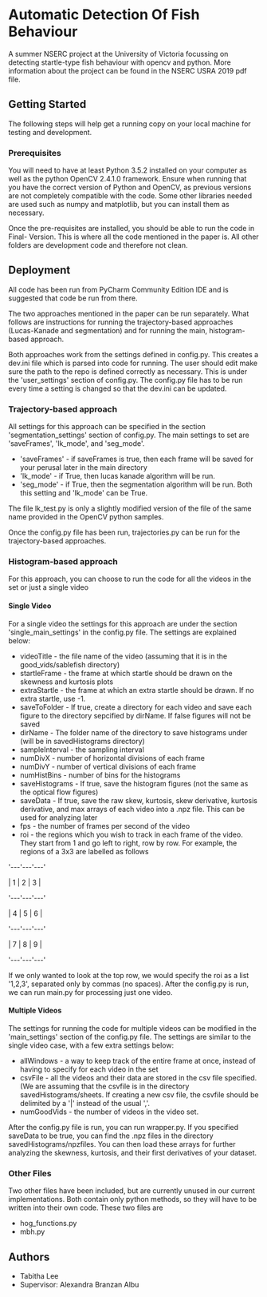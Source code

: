 # Automatic Detection Of Fish Behaviour

A summer NSERC project at the University of Victoria focussing on detecting startle-type fish behaviour with opencv and python. More information about the project can be found in the NSERC USRA 2019 pdf file.

## Getting Started
The following steps will help get a running copy on your local machine for testing and development.

### Prerequisites
You will need to have at least Python 3.5.2 installed on your computer as well as the python OpenCV 2.4.1.0 framework. Ensure when running that you have the correct version of Python and OpenCV, as previous versions are not completely compatible with the code. Some other libraries needed are used such as numpy and matplotlib, but you can install them as necessary.

Once the pre-requisites are installed, you should be able to run the code in Final- Version. This is where all the code mentioned in the paper is. All other folders are development code and therefore not clean.

## Deployment
All code has been run from PyCharm Community Edition IDE and is suggested that code be run from there.

The two approaches mentioned in the paper can be run separately. What follows are instructions for running the trajectory-based approaches (Lucas-Kanade and segmentation) and for running the main, histogram-based approach.

Both approaches work from the settings defined in config.py. This creates a dev.ini file which is parsed into code for running. The user should edit make sure the path to the repo is defined correctly as necessary. This is under the 'user_settings' section of config.py. The config.py file has to be run every time a setting is changed so that the dev.ini can be updated.

### Trajectory-based approach
All settings for this approach can be specified in the section 'segmentation_settings' section of config.py. The main settings to set are 'saveFrames', 'lk_mode', and 'seg_mode'.
* 'saveFrames' - if saveFrames is true, then each frame will be saved for your perusal later in the main directory
* 'lk_mode' - if True, then lucas kanade algorithm will be run.
* 'seg_mode' - if True, then the segmentation algorithm will be run. Both this setting and 'lk_mode' can be True.

The file lk_test.py is only a slightly modified version of the file of the same name provided in the OpenCV python samples.

Once the config.py file has been run, trajectories.py can be run for the trajectory-based approaches. 

### Histogram-based approach
For this approach, you can choose to run the code for all the videos in the set or just a single video

#### Single Video
For a single video the settings for this approach are under the section 'single_main_settings' in the config.py file. The settings are explained below:
* videoTitle - the file name of the video (assuming that it is in the good_vids/sablefish directory)
* startleFrame - the frame at which startle should be drawn on the skewness and kurtosis plots
* extraStartle - the frame at which an extra startle should be drawn. If no extra startle, use -1.
* saveToFolder - If true, create a directory for each video and save each figure to the directory sepcified by dirName. If false figures will not be saved
* dirName - The folder name of the directory to save histograms under (will be in savedHistograms directory)
* sampleInterval - the sampling interval
* numDivX - number of horizontal divisions of each frame
* numDivY - number of vertical divisions of each frame
* numHistBins - number of bins for the histograms
* saveHistograms - If true, save the histogram figures (not the same as the optical flow figures)
* saveData - If true, save the raw skew, kurtosis, skew derivative, kurtosis derivative, and max arrays of each video into a .npz file. This can be used for analyzing later
* fps - the number of frames per second of the video
* roi - the regions which you wish to track in each frame of the video. They start from 1 and go left to right, row by row. For example, the regions of a 3x3 are labelled as follows

'---'---'---'

| 1 | 2 | 3 |

'---'---'---'

| 4 | 5 | 6 |

'---'---'---'

| 7 | 8 | 9 |

'---'---'---'

If we only wanted to look at the top row, we would specify the roi as a list '1,2,3', separated only by commas (no spaces). 
After the config.py is run, we can run main.py for processing just one video.

#### Multiple Videos
The settings for running the code for multiple videos can be modified in the 'main_settings' section of the config.py file. The settings are similar to the single video case, with a few extra settings below:
* allWindows - a way to keep track of the entire frame at once, instead of having to specify for each video in the set
* csvFile - all the videos and their data are stored in the csv file specified. (We are assuming that the csvfile is in the directory savedHistograms/sheets. If creating a new csv file, the csvfile should be delimited by a '|' instead of the usual ','.
* numGoodVids - the number of videos in the video set.

After the config.py file is run, you can run wrapper.py. If you specified saveData to be true, you can find the .npz files in the directory savedHistograms/npzfiles. You can then load these arrays for further analyzing the skewness, kurtosis, and their first derivatives of your dataset.

### Other Files
Two other files have been included, but are currently unused in our current implementations. Both contain only python methods, so they will have to be written into their own code. These two files are 
* hog_functions.py
* mbh.py

## Authors
* Tabitha Lee
* Supervisor: Alexandra Branzan Albu



